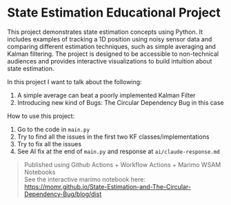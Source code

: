 # State Estimation Educational Project

This project demonstrates state estimation concepts using Python. It includes examples of tracking a 1D position using noisy sensor data and comparing different estimation techniques, such as simple averaging and Kalman filtering. The project is designed to be accessible to non-technical audiences and provides interactive visualizations to build intuition about state estimation.

In this project I want to talk about the following:

1. A simple average can beat a poorly implemented Kalman Filter
1. Introducing new kind of Bugs: The Circular Dependency Bug in this case

How to use this project:

1. Go to the code in `main.py`
1. Try to find all the issues in the first two KF classes/implementations
1. Try to fix all the issues
1. See AI fix at the end of `main.py` and response at `ai/claude-response.md`

> Published using Github Actions + Workflow Actions + Marimo WSAM Notebooks  <br />
> See the interactive marimo notebook here: <https://momr.github.io/State-Estimation-and-The-Circular-Dependency-Bug/blog/dist>
